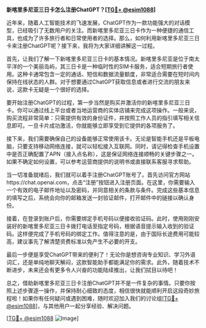 **新喀里多尼亚三日卡怎么注册ChatGPT？[[TG💪+ @esim1088](https://t.me/s/esim1088)]**

近年来，随着人工智能技术的飞速发展，ChatGPT作为一款功能强大的对话模型，已经吸引了无数用户的关注。而新喀里多尼亚三日卡作为一种便捷的通信工具，也成为了许多旅行者和日常使用者的选择。那么，如何利用新喀里多尼亚三日卡来注册ChatGPT呢？接下来，我将为大家详细讲解这一过程。

首先，让我们了解一下新喀里多尼亚三日卡的基本情况。新喀里多尼亚是位于南太平洋的一个美丽岛屿，其三日卡是一种临时性的SIM卡服务，适合短期旅行者使用。这种卡通常包含一定的通话、短信和数据流量额度，非常适合需要在短时间内保持在线状态的人群。对于想要通过ChatGPT获取信息或者进行交流的朋友来说，这款卡无疑是一个很好的选择。

要开始注册ChatGPT的过程，第一步当然是购买并激活你的新喀里多尼亚三日卡。你可以通过线上平台或者当地运营商的实体店铺来完成这项操作。一般来说，购买流程非常简单：只需提供有效的身份证件，并按照工作人员的指引填写相关信息即可。一旦卡片成功激活，你就能够立即享受到它提供的各项服务了。

接下来，我们需要确保自己的设备能够正常使用该卡。无论是智能手机还是平板电脑，只要支持移动网络连接，就可以轻松接入互联网。同时，请记得检查手机设置中是否正确配置了APN（接入点名称），这是保证网络连接顺畅的关键步骤之一。如果不确定如何设置，可以参考运营商提供的说明书或直接联系客服寻求帮助。

当一切准备就绪后，我们就可以着手注册ChatGPT账号了。首先访问官方网站https://chat.openai.com，点击“注册”按钮进入注册页面。在这里，你需要输入一个有效的电子邮件地址以及密码，并同意相关的条款与条件。完成这些基本信息的填写之后，系统会向你的邮箱发送一封验证邮件，打开邮件中的链接以确认身份。

接着，在登录到账户后，你需要绑定手机号码以便接收验证码。此时，使用刚刚安装好的新喀里多尼亚三日卡拨打电话至指定号码，根据语音提示输入收到的验证码。这样便完成了手机号码的绑定工作。值得注意的是，由于国际长途费用可能较高，建议事先了解清楚资费标准以免产生不必要的开支。

最后一步便是享受ChatGPT带来的便利了！无论你是想咨询专业知识、学习外语词汇，还是单纯地聊天解闷，这款智能助手都能满足你的需求。此外，随着技术不断进步，未来还会有更多令人兴奋的功能陆续推出，让我们拭目以待吧！

总之，借助新喀里多尼亚三日卡注册ChatGPT并不是一件复杂的事情。只要你按照上述步骤逐一操作，并保持耐心细致的态度，相信很快就能顺利开启这段奇妙旅程啦！如果你有任何疑问或遇到困难，随时欢迎加入我们的讨论组[[TG💪+ @esim1088](https://t.me/s/esim1088)]，与其他用户一起分享经验、解决问题。

[[TG💪+ @esim1088](https://t.me/s/esim1088) ![Image](https://i.postimg.cc/4NQfJmqS/Snipaste-2025-05-13-00-14-12.png)]